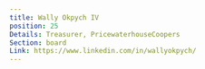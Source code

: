 ```yaml
---
title: Wally Okpych IV
position: 25
Details: Treasurer, PricewaterhouseCoopers
Section: board
Link: https://www.linkedin.com/in/wallyokpych/
---
```


